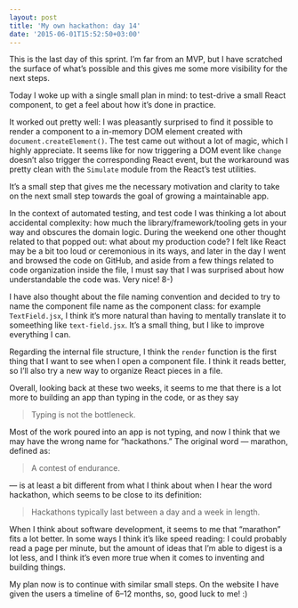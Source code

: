 ```yaml
---
layout: post
title: 'My own hackathon: day 14'
date: '2015-06-01T15:52:50+03:00'
---
```

This is the last day of this sprint. I’m far from an MVP, but I have
scratched the surface of what’s possible and this gives me some more
visibility for the next steps.

Today I woke up with a single small plan in mind: to test-drive a small
React component, to get a feel about how it’s done in practice.

It worked out pretty well: I was pleasantly surprised to find it
possible to render a component to a in-memory DOM element created with
`document.createElement()`. The test came out without a lot of magic,
which I highly appreciate. It seems like for now triggering a DOM event
like `change` doesn’t also trigger the corresponding React event, but
the workaround was pretty clean with the `Simulate` module from the
React’s test utilities.

It’s a small step that gives me the necessary motivation and clarity to
take on the next small step towards the goal of growing a maintainable
app.

In the context of automated testing, and test code I was thinking a lot
about accidental complexity: how much the library/framework/tooling gets
in your way and obscures the domain logic. During the weekend one other
thought related to that popped out: what about my production code? I
felt like React may be a bit too loud or ceremonious in its ways, and
later in the day I went and browsed the code on GitHub, and aside from a
few things related to code organization inside the file, I must say that
I was surprised about how understandable the code was. Very nice! 8-)

I have also thought about the file naming convention and decided to try
to name the component file name as the component class: for example
`TextField.jsx`, I think it’s more natural than having to mentally
translate it to someething like `text-field.jsx`. It’s a small thing,
but I like to improve everything I can.

Regarding the internal file structure, I think the `render` function is
the first thing that I want to see when I open a component file. I think
it reads better, so I’ll also try a new way to organize React pieces in
a file.

Overall, looking back at these two weeks, it seems to me that there is a
lot more to building an app than typing in the code, or as they say


> Typing is not the bottleneck.

Most of the work poured into an app is not typing, and now I think that
we may have the wrong name for “hackathons.” The original word —
marathon, defined as:

> A contest of endurance.

— is at least a bit different from what I think about when I hear the
word hackathon, which seems to be close to its definition:

> Hackathons typically last between a day and a week in length.

When I think about software development, it seems to me that “marathon”
fits a lot better. In some ways I think it’s like speed reading: I could
probably read a page per minute, but the amount of ideas that I’m able
to digest is a lot less, and I think it’s even more true when it comes
to inventing and building things.

My plan now is to continue with similar small steps. On the website I
have given the users a timeline of 6–12 months, so, good luck to me! :)

